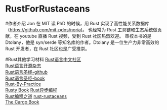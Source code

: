 # RustForRustaceans

#作者介绍
Jon 在 MIT 读 PhD 的时候，用 Rust 实现了高性能关系数据库（https://github.com/mit-pdos/noria)。 也经常为 Rust 工具链和生态系统做贡献，在 youtube 直播 Rust 视频，受到 Rust 社区热烈欢迎。
审校本书的是 Dtolany，他是 syn/serde 等知名库的作者。Dtolany 是一位生产力非常高效的 Rust 开发者，在 Rust 社区也是广受推崇。

#Rust其他学习材料
[Rust语言中文社区](https://rustcc.cn/)  
[Rust语言开源杂志](https://rustmagazine.github.io/rust_magazine_2021/)  
[Rust语言圣经-github](https://github.com/sunface/rust-course)  
[Rust语言圣经-book](https://course.rs/about-book.html)  
[Rust-By-Practice](https://github.com/sunface/rust-by-practice)    
[Rusty Book](https://github.com/rustlang-cn/rusty-book)
[Rust异步编程](https://course.rs/async-rust/intro.html)  
[Rust编程之道](https://book.douban.com/subject/30418895/)
[rust-rustaceans](https://nostarch.com/rust-rustaceans)  
[The Cargo Book](https://doc.rust-lang.org/cargo/index.html)  


